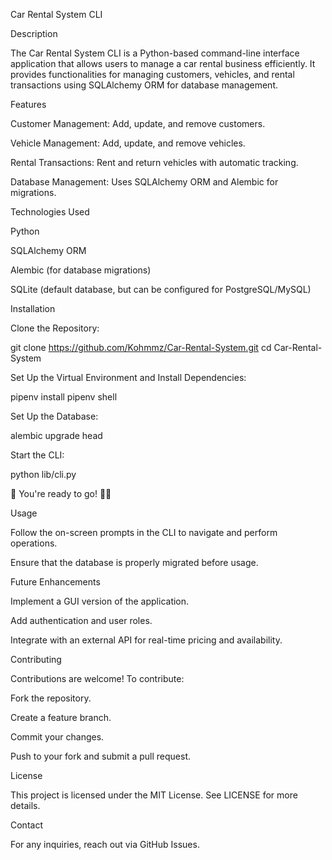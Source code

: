 Car Rental System CLI

Description

The Car Rental System CLI is a Python-based command-line interface application that allows users to manage a car rental business efficiently. It provides functionalities for managing customers, vehicles, and rental transactions using SQLAlchemy ORM for database management.

Features

Customer Management: Add, update, and remove customers.

Vehicle Management: Add, update, and remove vehicles.

Rental Transactions: Rent and return vehicles with automatic tracking.

Database Management: Uses SQLAlchemy ORM and Alembic for migrations.

Technologies Used

Python

SQLAlchemy ORM

Alembic (for database migrations)

SQLite (default database, but can be configured for PostgreSQL/MySQL)

Installation

Clone the Repository:

git clone https://github.com/Kohmmz/Car-Rental-System.git
cd Car-Rental-System

Set Up the Virtual Environment and Install Dependencies:

pipenv install
pipenv shell

Set Up the Database:

alembic upgrade head

Start the CLI:

python lib/cli.py

🎉 You're ready to go! 🚗💨



Usage

Follow the on-screen prompts in the CLI to navigate and perform operations.

Ensure that the database is properly migrated before usage.

Future Enhancements

Implement a GUI version of the application.

Add authentication and user roles.

Integrate with an external API for real-time pricing and availability.

Contributing

Contributions are welcome! To contribute:

Fork the repository.

Create a feature branch.

Commit your changes.

Push to your fork and submit a pull request.

License

This project is licensed under the MIT License. See LICENSE for more details.

Contact

For any inquiries, reach out via GitHub Issues.